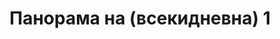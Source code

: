 ---
layout: /panorama.ect
project: '/web/projects/private/concrete-brick-and-iron'
image: 'http://hub.acherno.com/svn/beton-tuhla-i-zhelyazo/Site/Panorami/KEA_Miro_Hol_Final_Panorama_360_01.jpg'
title: 'Панорама на (всекидневна) 1'
sitemap: false
---
